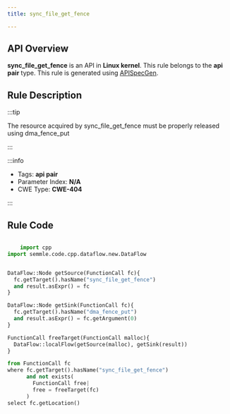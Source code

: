 ```yaml
---
title: sync_file_get_fence

---
```



## API Overview
**sync_file_get_fence** is an API in **Linux kernel**. This rule belongs to the **api pair** type. This rule is generated using [APISpecGen](../../tools/APISpecGen).
## Rule Description

:::tip

The resource acquired by sync_file_get_fence must be properly released using dma_fence_put

:::

:::info

- Tags: **api pair**
- Parameter Index: **N/A**
- CWE Type: **CWE-404**

:::

## Rule Code
```python

    import cpp
import semmle.code.cpp.dataflow.new.DataFlow


DataFlow::Node getSource(FunctionCall fc){
  fc.getTarget().hasName("sync_file_get_fence")
  and result.asExpr() = fc
}

DataFlow::Node getSink(FunctionCall fc){
  fc.getTarget().hasName("dma_fence_put")
  and result.asExpr() = fc.getArgument(0)
}

FunctionCall freeTarget(FunctionCall malloc){
  DataFlow::localFlow(getSource(malloc), getSink(result))
}

from FunctionCall fc
where fc.getTarget().hasName("sync_file_get_fence")
      and not exists(
        FunctionCall free| 
        free = freeTarget(fc)
      )
select fc.getLocation()

    
```